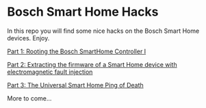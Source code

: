 # Bosch Smart Home Hacks

In this repo you will find some nice hacks on the Bosch Smart Home devices. Enjoy.

[Part 1: Rooting the Bosch SmartHome Controller I](./P1/README.md)

[Part 2: Extracting the firmware of a Smart Home device with electromagnetic fault injection](./P2/README.md)

[Part 3: The Universal Smart Home Ping of Death](./P3/README.md)

More to come...
